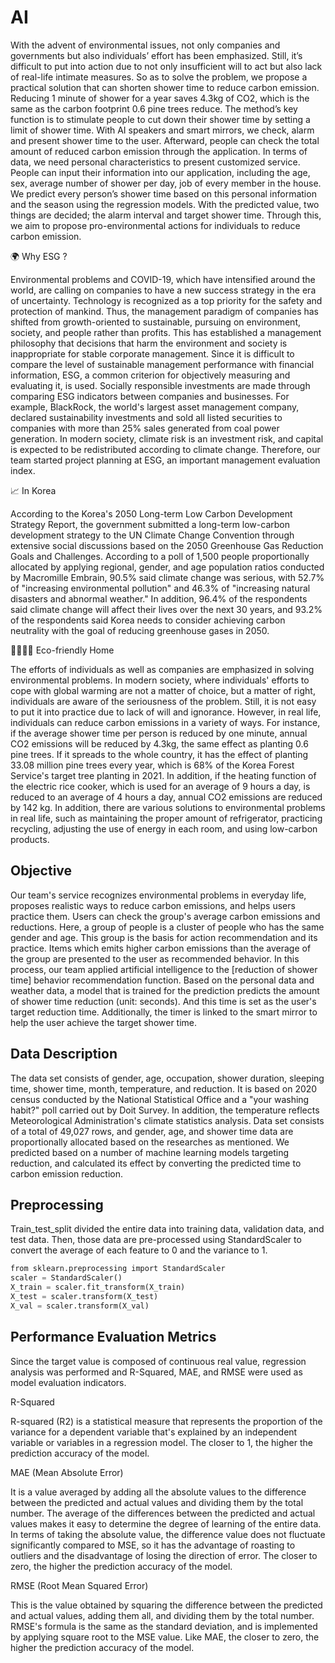 # AI

With the advent of environmental issues, not only companies and governments but also individuals’ effort has been emphasized. Still, it’s difficult to put into action due to not only insufficient will to act but also lack of real-life intimate measures. So as to solve the problem, we propose a practical solution that can shorten shower time to reduce carbon emission. Reducing 1 minute of shower for a year saves 4.3kg of CO2, which is the same as the carbon footprint 0.6 pine trees reduce. The method’s key function is to stimulate people to cut down their shower time by setting a limit of shower time. With AI speakers and smart mirrors, we check, alarm and present shower time to the user. Afterward, people can check the total amount of reduced carbon emission through the application. In terms of data, we need personal characteristics to present customized service. People can input their information into our application, including the age, sex, average number of shower per day, job of every member in the house. We predict every person’s shower time based on this personal information and the season using the regression models. With the predicted value, two things are decided; the alarm interval and target shower time. Through this, we aim to propose pro-environmental actions for individuals to reduce carbon emission.

🌍 Why ESG ?

Environmental problems and COVID-19, which have intensified around the world, are calling on companies to have a new success strategy in the era of uncertainty. Technology is recognized as a top priority for the safety and protection of mankind. Thus, the management paradigm of companies has shifted from growth-oriented to sustainable, pursuing on environment, society, and people rather than profits. This has established a management philosophy that decisions that harm the environment and society is inappropriate for stable corporate management. Since it is difficult to compare the level of sustainable management performance with financial information, ESG, a common criterion for objectively measuring and evaluating it, is used. Socially responsible investments are made through comparing ESG indicators between companies and businesses. For example, BlackRock, the world's largest asset management company, declared sustainability investments and sold all listed securities to companies with more than 25% sales generated from coal power generation. In modern society, climate risk is an investment risk, and capital is expected to be redistributed according to climate change. Therefore, our team started project planning at ESG, an important management evaluation index.

📈 In Korea

According to the Korea's 2050 Long-term Low Carbon Development Strategy Report, the government submitted a long-term low-carbon development strategy to the UN Climate Change Convention through extensive social discussions based on the 2050 Greenhouse Gas Reduction Goals and Challenges. According to a poll of 1,500 people proportionally allocated by applying regional, gender, and age population ratios conducted by Macromille Embrain, 90.5% said climate change was serious, with 52.7% of "increasing environmental pollution" and 46.3% of "increasing natural disasters and abnormal weather." In addition, 96.4% of the respondents said climate change will affect their lives over the next 30 years, and 93.2% of the respondents said Korea needs to consider achieving carbon neutrality with the goal of reducing greenhouse gases in 2050.

👨‍👩‍👧‍👦 Eco-friendly Home

The efforts of individuals as well as companies are emphasized in solving environmental problems. In modern society, where individuals' efforts to cope with global warming are not a matter of choice, but a matter of right, individuals are aware of the seriousness of the problem. Still, it is not easy to put it into practice due to lack of will and ignorance. However, in real life, individuals can reduce carbon emissions in a variety of ways. For instance, if the average shower time per person is reduced by one minute, annual CO2 emissions will be reduced by 4.3kg, the same effect as planting 0.6 pine trees. If it spreads to the whole country, it has the effect of planting 33.08 million pine trees every year, which is 68% of the Korea Forest Service's target tree planting in 2021. In addition, if the heating function of the electric rice cooker, which is used for an average of 9 hours a day, is reduced to an average of 4 hours a day, annual CO2 emissions are reduced by 142 kg. In addition, there are various solutions to environmental problems in real life, such as maintaining the proper amount of refrigerator, practicing recycling, adjusting the use of energy in each room, and using low-carbon products.

## Objective

Our team's service recognizes environmental problems in everyday life, proposes realistic ways to reduce carbon emissions, and helps users practice them. Users can check the group's average carbon emissions and reductions. Here, a group of people is a cluster of people who has the same gender and age. This group is the basis for action recommendation and its practice. Items which emits higher carbon emissions than the average of the group are presented to the user as recommended behavior. In this process, our team applied artificial intelligence to the [reduction of shower time] behavior recommendation function. Based on the personal data and weather data, a model that is trained for the prediction predicts the amount of shower time reduction (unit: seconds). And this time is set as the user's target reduction time. Additionally, the timer is linked to the smart mirror to help the user achieve the target shower time.

## Data Description

The data set consists of gender, age, occupation, shower duration, sleeping time, shower time, month, temperature, and reduction. It is based on 2020 census conducted by the National Statistical Office and a "your washing habit?" poll carried out by Doit Survey. In addition, the temperature reflects Meteorological Administration's climate statistics analysis. Data set consists of a total of 49,027 rows, and gender, age, and shower time data are proportionally allocated based on the researches as mentioned. We predicted based on a number of machine learning models targeting reduction, and calculated its effect by converting the predicted time to carbon emission reduction.

## Preprocessing

Train_test_split divided the entire data into training data, validation data, and test data. Then, those data are pre-processed using StandardScaler to convert the average of each feature to 0 and the variance to 1.

```python
from sklearn.preprocessing import StandardScaler
scaler = StandardScaler()
X_train = scaler.fit_transform(X_train)
X_test = scaler.transform(X_test)
X_val = scaler.transform(X_val)
```

## Performance Evaluation Metrics

Since the target value is composed of continuous real value, regression analysis was performed and R-Squared, MAE, and RMSE were used as model evaluation indicators.

R-Squared

R-squared (R2) is a statistical measure that represents the proportion of the variance for a dependent variable that's explained by an independent variable or variables in a regression model. The closer to 1, the higher the prediction accuracy of the model.

MAE (Mean Absolute Error)

It is a value averaged by adding all the absolute values to the difference between the predicted and actual values and dividing them by the total number. The average of the differences between the predicted and actual values makes it easy to determine the degree of learning of the entire data. In terms of taking the absolute value, the difference value does not fluctuate significantly compared to MSE, so it has the advantage of roasting to outliers and the disadvantage of losing the direction of error. The closer to zero, the higher the prediction accuracy of the model.

RMSE (Root Mean Squared Error)

This is the value obtained by squaring the difference between the predicted and actual values, adding them all, and dividing them by the total number. RMSE's formula is the same as the standard deviation, and is implemented by applying square root to the MSE value. Like MAE, the closer to zero, the higher the prediction accuracy of the model.
